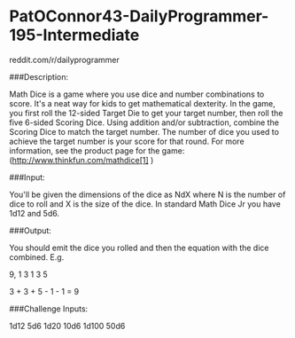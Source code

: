 PatOConnor43-DailyProgrammer-195-Intermediate
=============================================

reddit.com/r/dailyprogrammer

###Description:

Math Dice is a game where you use dice and number combinations to score. It's a neat way for kids to get mathematical dexterity. In the game, you first roll the 12-sided Target Die to get your target number, then roll the five 6-sided Scoring Dice. Using addition and/or subtraction, combine the Scoring Dice to match the target number. The number of dice you used to achieve the target number is your score for that round. For more information, see the product page for the game: (http://www.thinkfun.com/mathdice[1] )

###Input:

You'll be given the dimensions of the dice as NdX where N is the number of dice to roll and X is the size of the dice. In standard Math Dice Jr you have 1d12 and 5d6.

###Output:

You should emit the dice you rolled and then the equation with the dice combined. E.g.

 9, 1 3 1 3 5

 3 + 3 + 5 - 1 - 1 = 9

###Challenge Inputs:

 1d12 5d6
 1d20 10d6
 1d100 50d6
